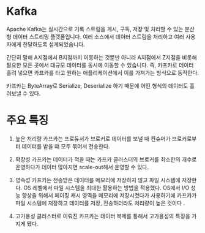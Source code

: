 # Kafka

Apache Kafka는 실시간으로 기록 스트림을 게시, 구독, 저장 및 처리할 수 있는 분산형 데이터 스트리밍 플랫폼입니다.
여러 소스에서 데이터 스트림을 처리하고 여러 사용자에게 전달하도록 설계되었습니다.

간단히 말해 A지점에서 B지점까지 이동하는 것뿐만 아니라 A지점에서 Z지점을 비롯해 필요한 모든 곳에서 대규모 데이터를 동시에 이동할 수 있습니다.
즉, 카프카로 데이터 흘려 넣으면 카프카를 타고 원하는 애플리케이션에서 이를 가져가는 방식으로 동작한다. 

카프카는 ByteArray로 Serialize, Deserialize 하기 때문에 어떤 형식의 데이터도 흘려보낼 수 있다.

# 주요 특징
1. 높은 처리량
 카프카는 프로듀서가 브로커로 데이터를 보낼 때 컨슈머가 브로커로부터 데이터를 받을 떄 모두 묶어서 전송한다.

2. 확장성
  카프카는 데이터가 적을 때는 카프카 클러스터의 브로커를 최소한의 개수로 운영하다가 데이터 많아지면 scale-out해서 운영할 수 있다.

3. 영속성
  카프카는 전송받은 데이터를 메모리에 저장하지 않고 파일 시스템에 저장한다. OS 레벨에서 파일 시스템을 최대한 활용하는 방법을 적용했다. 
  OS에서 I/O 성능 향상을 위해서 페이징 캐시 영역을 메모리에 저장시켰다가 사용하기에 카프카가 파일 시스템에 저장하고 데이터를 저장, 전송하더라도
  처리량이 높은 것이다 .

4. 고가용성
  클러스터로 이뤄진 카프카는 데이터 복제를 통해서 고가용성의 특징을 가지게 됐다. 


